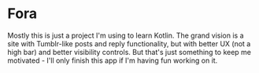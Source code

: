 # Fora

Mostly this is just a project I'm using to learn Kotlin. The grand vision is a site with Tumblr-like posts and reply functionality, but with better UX (not a high bar) and better visibility controls. But that's just something to keep me motivated - I'll only finish this app if I'm having fun working on it.
